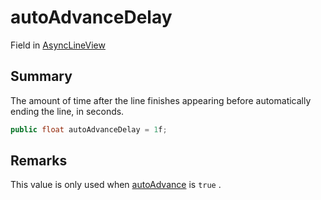 # autoAdvanceDelay

Field in [AsyncLineView](yarn.unity.asynclineview.md)

## Summary

The amount of time after the line finishes appearing before automatically ending the line, in seconds.

```csharp
public float autoAdvanceDelay = 1f;
```

## Remarks

This value is only used when [autoAdvance](yarn.unity.asynclineview.autoadvance.md) is `true` .
